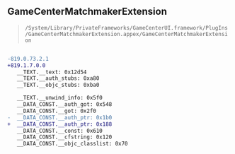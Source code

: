 ## GameCenterMatchmakerExtension

> `/System/Library/PrivateFrameworks/GameCenterUI.framework/PlugIns/GameCenterMatchmakerExtension.appex/GameCenterMatchmakerExtension`

```diff

-819.0.73.2.1
+819.1.7.0.0
   __TEXT.__text: 0x12d54
   __TEXT.__auth_stubs: 0xa80
   __TEXT.__objc_stubs: 0xba0

   __TEXT.__unwind_info: 0x5f0
   __DATA_CONST.__auth_got: 0x548
   __DATA_CONST.__got: 0x2f0
-  __DATA_CONST.__auth_ptr: 0x1b0
+  __DATA_CONST.__auth_ptr: 0x188
   __DATA_CONST.__const: 0x610
   __DATA_CONST.__cfstring: 0x120
   __DATA_CONST.__objc_classlist: 0x70

```

